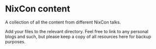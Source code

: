 # NixCon content

A collection of all the content from different NixCon talks.

Add your files to the relevant directory. Feel free to link to any personal blogs and such, but please keep a copy of
all resources here for backup purposes.
